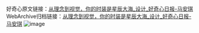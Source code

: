 好奇心原文链接：[从理念到视觉，你的时装是星辰大海_设计_好奇心日报-马安琪](https://www.qdaily.com/articles/5803.html)
WebArchive归档链接：[从理念到视觉，你的时装是星辰大海_设计_好奇心日报-马安琪](http://web.archive.org/web/20190623165524/https://www.qdaily.com/articles/5803.html)
![image](http://ww3.sinaimg.cn/large/007d5XDply1g3w95r8029j30u03rj7wh)